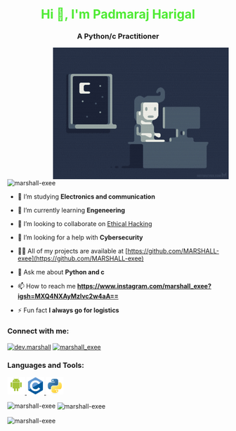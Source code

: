 <h1 style="color: #4feb34" align="center">Hi 👋, I'm Padmaraj Harigal</h1>
<h3 align="center">A Python/c Practitioner</h3>
<img align="right" alt="CODING"width="400" src="e426702edf874b181aced1e2fa5c6cde.gif">

<p align="left"> <img src="https://komarev.com/ghpvc/?username=marshall-exee&label=Profile%20views&color=blue&style=flat" alt="marshall-exee" /> </p>

- 🔭 I’m studying **Electronics and communication**

- 🌱 I’m currently learning **Engeneering**

- 👯 I’m looking to collaborate on [Ethical Hacking](https://education.nikist.in/s/mycourses)

- 🤝 I’m looking for a help with **Cybersecurity**

- 👨‍💻 All of my projects are available at [https://github.com/MARSHALL-exee](https://github.com/MARSHALL-exee)

- 💬 Ask me about **Python and c**

- 📫 How to reach me **https://www.instagram.com/marshall_exee?igsh=MXQ4NXAyMzlvc2w4aA==**

- ⚡ Fun fact **I always go for logistics**

<h3 align="left">Connect with me:</h3>
<p align="left">
<a href="https://dev.to/marshallexee" target="blank"><img align="center" src="https://raw.githubusercontent.com/rahuldkjain/github-profile-readme-generator/master/src/images/icons/Social/devto.svg" alt="dev.marshall" height="30" width="40" /></a>
<a href="https://instagram.com/marshall_exee" target="blank"><img align="center" src="https://raw.githubusercontent.com/rahuldkjain/github-profile-readme-generator/master/src/images/icons/Social/instagram.svg" alt="marshall_exee" height="30" width="40" /></a>
</p>

<h3 align="left">Languages and Tools:</h3>
<p align="left"> <a href="https://developer.android.com" target="_blank" rel="noreferrer"> <img src="https://raw.githubusercontent.com/devicons/devicon/master/icons/android/android-original-wordmark.svg" alt="android" width="40" height="40"/> </a> <a href="https://www.cprogramming.com/" target="_blank" rel="noreferrer"> <img src="https://raw.githubusercontent.com/devicons/devicon/master/icons/c/c-original.svg" alt="c" width="40" height="40"/> </a> <a href="https://www.python.org" target="_blank" rel="noreferrer"> <img src="https://raw.githubusercontent.com/devicons/devicon/master/icons/python/python-original.svg" alt="python" width="40" height="40"/> </a> </p>

<p><img align="left" src="https://github-readme-stats.vercel.app/api/top-langs?username=marshall-exee&show_icons=true&locale=en&layout=compact" alt="marshall-exee" /></p>

<p>&nbsp;<img align="center" src="https://github-readme-stats.vercel.app/api?username=marshall-exee&show_icons=true&locale=en" alt="marshall-exee" /></p>

<p><img align="center" src="https://github-readme-streak-stats.herokuapp.com/?user=marshall-exee&" alt="marshall-exee" /></p>
